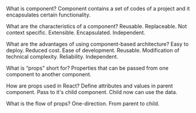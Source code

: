 What is component?
  Component contains a set of codes of a project and it encapsulates certain functionality.
  
What are the characteristics of a component?
  Reusable.
  Replaceable.
  Not context specific.
  Extensible.
  Encapsulated.
  Independent.

What are the advantages of using component-based architecture?
  Easy to deploy. 
  Reduced cost.
  Ease of development.
  Reusable.
  Modification of technical complexity.
  Reliability.
  Independent.
  
What is “props” short for?
  Properties that can be passed from one component to another component.

How are props used in React?
  Define attributes and values in parent component.
  Pass to it's child component.
  Child now can use the data.

What is the flow of props?
  One-direction. From parent to child.
